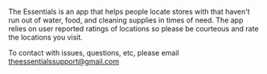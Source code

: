 The Essentials is an app that helps people locate stores with that haven't run out of water, food, and cleaning supplies in times of need. The app relies on user reported ratings of locations so please be courteous and rate the locations you visit.

To contact with issues, questions, etc, please email theessentialssupport@gmail.com
